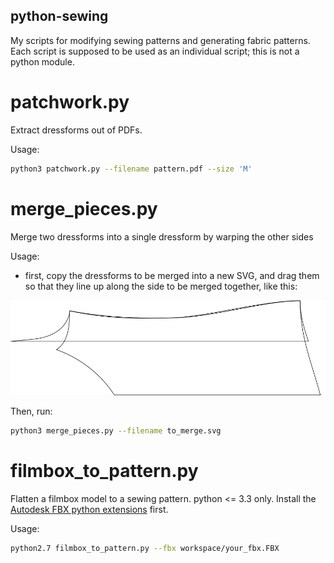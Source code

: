python-sewing
-------------

My scripts for modifying sewing patterns and generating fabric patterns. Each script is
supposed to be used as an individual script; this is not a python module.

patchwork.py
============

Extract dressforms out of PDFs.

Usage:

```bash
python3 patchwork.py --filename pattern.pdf --size 'M'
```

merge_pieces.py
===============

Merge two dressforms into a single dressform by warping the other sides

Usage:

 - first, copy the dressforms to be merged into a new SVG, and drag them so that they
 line up along the side to be merged together, like this:

![two dressforms lined up along side to merge](to_merge.svg.png)

Then, run:

```bash
python3 merge_pieces.py --filename to_merge.svg
```

filmbox_to_pattern.py
=====================

Flatten a filmbox model to a sewing pattern. python <= 3.3 only. Install the [Autodesk FBX python extensions](https://www.autodesk.com/developer-network/platform-technologies/fbx-sdk-2019-0) first.

Usage:

```bash
python2.7 filmbox_to_pattern.py --fbx workspace/your_fbx.FBX
```
